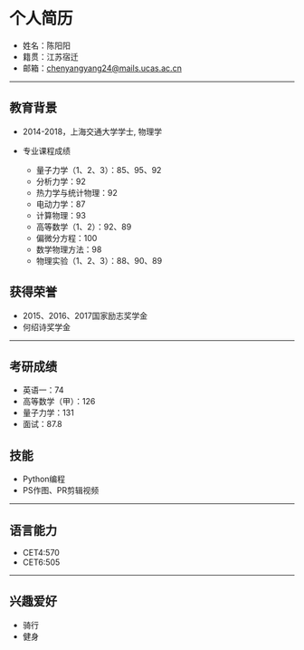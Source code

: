 # 个人简历
- 姓名：陈阳阳
- 籍贯：江苏宿迁
- 邮箱：chenyangyang24@mails.ucas.ac.cn

---

## 教育背景

- 2014-2018，上海交通大学学士, 物理学

- 专业课程成绩
  - 量子力学（1、2、3）：85、95、92
  - 分析力学：92
  - 热力学与统计物理：92
  - 电动力学：87
  - 计算物理：93
  - 高等数学（1、2）：92、89
  - 偏微分方程：100
  - 数学物理方法：98
  - 物理实验（1、2、3）：88、90、89
 
## 获得荣誉
  - 2015、2016、2017国家励志奖学金
  - 何绍诗奖学金

---

## 考研成绩
- 英语一：74
- 高等数学（甲）：126
- 量子力学：131
- 面试：87.8


## 技能
- Python编程
- PS作图、PR剪辑视频

---


## 语言能力

- CET4:570
- CET6:505

---

## 兴趣爱好

- 骑行
- 健身



